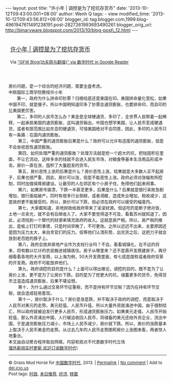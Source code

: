 --- layout: post title: "许小年 | 调控是为了挖坑存货币" date:
'2013-10-12T09:43:00.001+08:00' author: Wenh Q tags: - view
modified\_time: '2013-10-12T09:43:56.812+08:00' blogger\_id:
tag:blogger.com,1999:blog-4961947611491238191.post-2827261993693490261
blogger\_orig\_url:
http://binaryware.blogspot.com/2013/10/blog-post\_12.html ---
<div style="margin: 10px; padding: 5px;">

<div style="font-size: 18px;">

[许小年 |
调控是为了挖坑存货币](http://feedproxy.google.com/~r/chinagfwblog/~3/gat4LnQO7F0/)

</div>

<div style="font-size: 13px;">

Via ["GFW Blog(功夫网与翻墙)" via 数字时代 in Google
Reader](https://www.blogger.com/blogger.g?blogID=4961947611491238191&pli=1)

</div>

</div>

<div style="font-size: 13px; padding: 15px 0 10px 10px;">

房价问题，是一个综合的经济问题，需要全盘考虑。\
中欧国际工商学院教授许小年\
　　第一，政府为什么拼命印钞票？归根结底还是美国在印。美国拼命量化宽松，如果中国不印，就是傻子。所以中国明知道印多了钞票会通货膨胀，也要拼命印，而且印的比美国更厉害。\
　　第二，多印的人民币怎么办？美金是全球硬通货，多印了，全世界人民帮着一起稀释，一起承担美国的通货膨胀，这叫通货输出。中国也想学美国，让人民币变成硬通货，或者有限范围比如东亚的硬通货，可惜美国绝对不会同意，因此，多印的人民币只有一条路：在国内通货膨胀。\
　　
第三，中国严重的通货膨胀后果是什么？政府可以允许有适度的通货膨胀，但是不会坐视恶性通货膨胀。\
　　
第四，如何处理严重的通货膨胀？处理方法就是挖一个超大的坑，把钱囤积在里面，不让它流动，这样多余的钱就不会进入民生市场，对粮食等基本生活用品形成冲击。房价一直在涨，囤积了大量超发的货币。\
　　
第五，房价恶性上涨的后果是什么？房价恶性上涨，结果就是大多数人买不起房子，后果也很严重，因此，房价可以涨，但是不能恶性上涨。政府必须对涨幅有所控制，同时加强保障房建设。让最穷的人在郊区有个小房子住，免得他们起来闹事。\
　　
第六，如果房市崩溃，下跌一半甚至更多，后果是什么？后果就是银行呆账急剧增加，银行面临破产。同时有很多行业倒掉，或者凋敝，造成失业增加，税收减少，这是政府更不能接受的。所以，房价可以下跌，但必须在政府可以接受的幅度内。\
　　
第七，大家都知道，卖地财政给政府带来了滚滚财源。但这吃的是断子绝孙饭，土地一旦卖光，就不会有后继收入了。大家不要觉得遥不可及，看看苏州就知道了。因此，必须找到一个替代的财源来填充政府的收入。这就是房产税。所以，房产税的推出，是板上钉钉的事情，只是时间早晚了，不可更改。之所以迟迟不出来，主要原因还是因为压力太大，来自贪官们的压力。但等他们认清形势，出完货之后，这把刀子就会放到老百姓的脖子上。\
　　
第八，政府会放弃房地产业作为支柱行业吗？不会。看看城镇化，在不远的将来，将有数以亿计的农民搬进城镇居住。房子从哪里来？还不是靠开发商建房子。再仔细看看各地的大开发商，以上海为例，50大开发商里面，有七成是国有或者政府背景的开发商。政府不可能放弃他们。\
　　
第九，政府调控的目的是什么？上面可以得出推论，调控的目的，既不是为了让房价上涨，更不是为了让房价下跌。目的是为了挖更大的坑，储蓄更多的货币，免得货币泛滥造成通货膨胀，后果不堪设想。\
　　
第十，为什么通过交易环节征重税，而不是持有环节交税？因为在持有环节交税，就会造成轻易套现。\
　　
第十一，房价取决于什么？房价是涨是跌，并不取决于政府的调控，而是取决于人民币对美元的走势。美元贬值，人民币升值，所以大量外资就涌进中国，由于强制结汇，所以政府就被迫发行更多人民币，形成通货膨胀压力。如果美元走强，人民币开始贬值，那么外资涌出中国，人行被迫收回人民币，将储备的美元还给外资企业，流出中国，于是通货膨胀压力减小，市场上人民币减少，房价就下跌。所以，房价的涨跌基本上取决于人民币美金的走势。从过去几年的人民币走势图和房价上涨图来看，两者惊人地重合。\
本文由自动聚合程序取自网络，内容和观点不代表数字时代立场\
[墙外新闻实时更新 欢迎订阅数字时代](http://eepurl.com/mstlf)\

------------------------------------------------------------------------

© Grass Mud Horse for
[中国数字时代](http://chinadigitaltimes.net/chinese), 2013. |
[Permalink](http://chinadigitaltimes.net/chinese/2013/10/%E8%AE%B8%E5%B0%8F%E5%B9%B4-%E8%B0%83%E6%8E%A7%E6%98%AF%E4%B8%BA%E4%BA%86%E6%8C%96%E5%9D%91%E5%AD%98%E8%B4%A7%E5%B8%81/)
| [No
comment](http://chinadigitaltimes.net/chinese/2013/10/%E8%AE%B8%E5%B0%8F%E5%B9%B4-%E8%B0%83%E6%8E%A7%E6%98%AF%E4%B8%BA%E4%BA%86%E6%8C%96%E5%9D%91%E5%AD%98%E8%B4%A7%E5%B8%81/#comments)
| Add to
[del.icio.us](http://del.icio.us/post?url=http://chinadigitaltimes.net/chinese/2013/10/%E8%AE%B8%E5%B0%8F%E5%B9%B4-%E8%B0%83%E6%8E%A7%E6%98%AF%E4%B8%BA%E4%BA%86%E6%8C%96%E5%9D%91%E5%AD%98%E8%B4%A7%E5%B8%81/&title=%E8%AE%B8%E5%B0%8F%E5%B9%B4%20%7C%20%E8%B0%83%E6%8E%A7%E6%98%AF%E4%B8%BA%E4%BA%86%E6%8C%96%E5%9D%91%E5%AD%98%E8%B4%A7%E5%B8%81)\
Post tags:
[时政](http://chinadigitaltimes.net/chinese/tag/%E6%97%B6%E6%94%BF/?category=10466),
[本日推荐](http://chinadigitaltimes.net/chinese/tag/%E6%9C%AC%E6%97%A5%E6%8E%A8%E8%8D%90/?category=10466),
[经济](http://chinadigitaltimes.net/chinese/tag/%E7%BB%8F%E6%B5%8E/?category=10466),
[转载](http://chinadigitaltimes.net/chinese/tag/%E8%BD%AC%E8%BD%BD/?category=10466)

</div>
